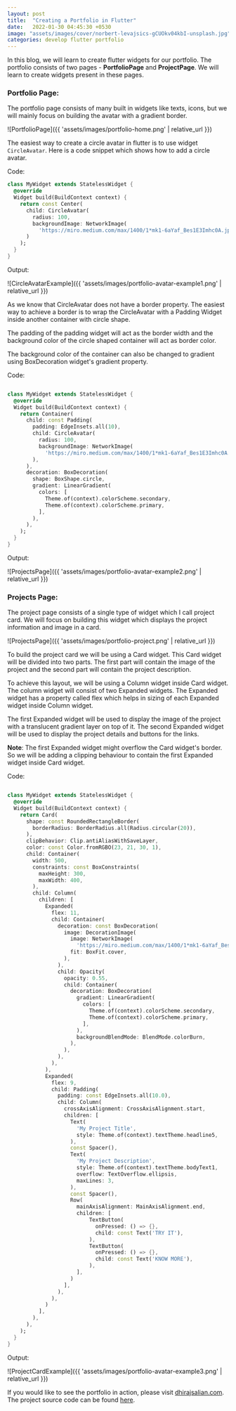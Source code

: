 ```yaml
---
layout: post
title:  "Creating a Portfolio in Flutter"
date:   2022-01-30 04:45:30 +0530
image: "assets/images/cover/norbert-levajsics-gCUOkv04kbI-unsplash.jpg"
categories: develop flutter portfolio
---
```


In this blog, we will learn to create flutter widgets for our portfolio.
The portfolio consists of two pages - **PortfolioPage** and **ProjectPage**. We will
learn to create widgets present in these pages.

### Portfolio Page:
The portfolio page consists of many built in widgets like texts, icons, but we
will mainly focus on building the avatar with a gradient border.

![PortfolioPage]({{ 'assets/images/portfolio-home.png' | relative_url }})

The easiest way to create a circle avatar in flutter is to use widget `CircleAvatar`.
Here is a code snippet which shows how to add a circle avatar.

Code:

```dart
class MyWidget extends StatelessWidget {
  @override
  Widget build(BuildContext context) {
    return const Center(
      child: CircleAvatar(
        radius: 100,
        backgroundImage: NetworkImage(
          'https://miro.medium.com/max/1400/1*mk1-6aYaf_Bes1E3Imhc0A.jpeg')
      )
    );
  }
}

```

Output:

![CircleAvatarExample]({{ 'assets/images/portfolio-avatar-example1.png' | relative_url }})

As we know that CircleAvatar does not have a border property. The easiest way to 
achieve a border is to wrap the CircleAvatar with a Padding Widget inside another
container with circle shape.

The padding of the padding widget will act as the border width and the background color
of the circle shaped container will act as border color.

The background color of the container can also be changed to gradient using BoxDecoration
widget's gradient property.

Code:

```dart

class MyWidget extends StatelessWidget {
  @override
  Widget build(BuildContext context) {
    return Container(
      child: const Padding(
        padding: EdgeInsets.all(10),
        child: CircleAvatar(
          radius: 100,
          backgroundImage: NetworkImage(
            'https://miro.medium.com/max/1400/1*mk1-6aYaf_Bes1E3Imhc0A.jpeg'),
        ),
      ),
      decoration: BoxDecoration(
        shape: BoxShape.circle,
        gradient: LinearGradient(
          colors: [
            Theme.of(context).colorScheme.secondary,
            Theme.of(context).colorScheme.primary,
          ],
        ),
      ),
    );
  }
}

```

Output:

![ProjectsPage]({{ 'assets/images/portfolio-avatar-example2.png' | relative_url }})

### Projects Page:
The project page consists of a single type of widget which I call project card. We will
focus on building this widget which displays the project information and image in a
card.

![ProjectsPage]({{ 'assets/images/portfolio-project.png' | relative_url }})

To build the project card we will be using a Card widget. This Card widget will be
divided into two parts. The first part will contain the image of the project and the 
second part will contain the project description.

To achieve this layout, we will be using a Column widget inside Card widget. The
column widget will consist of two Expanded widgets. The Expanded widget has a property
called flex which helps in sizing of each Expanded widget inside Column widget.

The first Expanded widget will be used to display the image of the project with a
translucent gradient layer on top of it. The second Expanded widget will be used to
display the project details and buttons for the links.

**Note**: The first Expanded widget might overflow the Card widget's border. So we will be
adding a clipping behaviour to contain the first Expanded widget inside Card widget.

Code:
```dart

class MyWidget extends StatelessWidget {
  @override
  Widget build(BuildContext context) {
    return Card(
      shape: const RoundedRectangleBorder(
        borderRadius: BorderRadius.all(Radius.circular(20)),
      ),
      clipBehavior: Clip.antiAliasWithSaveLayer,
      color: const Color.fromRGBO(23, 21, 30, 1),
      child: Container(
        width: 500,
        constraints: const BoxConstraints(
          maxHeight: 300,
          maxWidth: 400,
        ),
        child: Column(
          children: [
            Expanded(
              flex: 11,
              child: Container(
                decoration: const BoxDecoration(
                  image: DecorationImage(
                    image: NetworkImage(
                      'https://miro.medium.com/max/1400/1*mk1-6aYaf_Bes1E3Imhc0A.jpeg'),
                    fit: BoxFit.cover,
                  ),
                ),
                child: Opacity(
                  opacity: 0.55,
                  child: Container(
                    decoration: BoxDecoration(
                      gradient: LinearGradient(
                        colors: [
                          Theme.of(context).colorScheme.secondary,
                          Theme.of(context).colorScheme.primary,
                        ],
                      ),
                      backgroundBlendMode: BlendMode.colorBurn,
                    ),
                  ),
                ),
              ),
            ),
            Expanded(
              flex: 9,
              child: Padding(
                padding: const EdgeInsets.all(10.0),
                child: Column(
                  crossAxisAlignment: CrossAxisAlignment.start,
                  children: [
                    Text(
                      'My Project Title',
                      style: Theme.of(context).textTheme.headline5,
                    ),
                    const Spacer(),
                    Text(
                      'My Project Description',
                      style: Theme.of(context).textTheme.bodyText1,
                      overflow: TextOverflow.ellipsis,
                      maxLines: 3,
                    ),
                    const Spacer(),
                    Row(
                      mainAxisAlignment: MainAxisAlignment.end,
                      children: [
                          TextButton(
                            onPressed: () => {},
                            child: const Text('TRY IT'),
                          ),
                          TextButton(
                            onPressed: () => {},
                            child: const Text('KNOW MORE'),
                          ),
                      ],
                    )
                  ],
                ),
              ),
            )
          ],
        ),
      ),
    );
  }
}
```

Output:

![ProjectCardExample]({{ 'assets/images/portfolio-avatar-example3.png' | relative_url }})

If you would like to see the portfolio in action, please visit 
[dhirajsalian.com](https://dhirajsalian.com). The project source code can be found
[here](https://github.com/dhiraj-salian/portfolio).